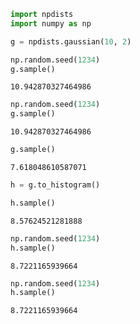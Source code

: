 

```python
import npdists
import numpy as np
```


```python
g = npdists.gaussian(10, 2)
```


```python
np.random.seed(1234)
g.sample()
```




    10.942870327464986




```python
np.random.seed(1234)
g.sample()
```




    10.942870327464986




```python
g.sample()
```




    7.618048610587071




```python
h = g.to_histogram()
```


```python
h.sample()
```




    8.57624521281888




```python
np.random.seed(1234)
h.sample()
```




    8.7221165939664




```python
np.random.seed(1234)
h.sample()
```




    8.7221165939664


